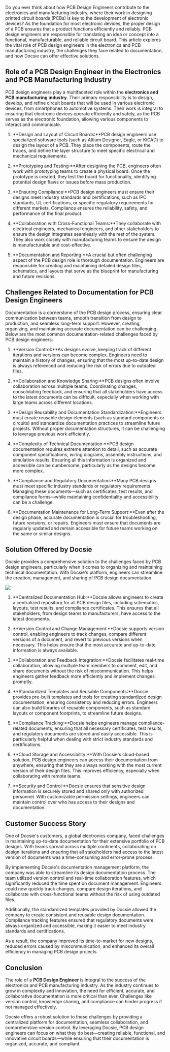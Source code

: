 Do you ever think about how PCB Design Engineers contribute to the electronics and manufacturing industry, where their work in designing printed circuit boards (PCBs) is key to the development of electronic devices? As the foundation for most electronic devices, the proper design of a PCB ensures that a product functions efficiently and reliably. PCB design engineers are responsible for translating an idea or concept into a functional, manufacturable, and reliable circuit board. This article explores the vital role of PCB design engineers in the electronics and PCB manufacturing industry, the challenges they face related to documentation, and how Docsie can offer effective solutions.

## Role of a PCB Design Engineer in the Electronics and PCB Manufacturing Industry

PCB design engineers play a multifaceted role within the **electronics and PCB manufacturing industry**. Their primary responsibility is to design, develop, and refine circuit boards that will be used in various electronic devices, from smartphones to automotive systems. Their work is integral to ensuring that electronic devices operate efficiently and safely, as the PCB serves as the electronic foundation, allowing various components to interact and communicate.

1. **Design and Layout of Circuit Boards:**PCB design engineers use specialized software tools (such as Altium Designer, Eagle, or KiCAD) to design the layout of a PCB. They place the components, route the traces, and define the layer structure to meet specific electrical and mechanical requirements.

2. **Prototyping and Testing:**After designing the PCB, engineers often work with prototyping teams to create a physical board. Once the prototype is created, they test the board for functionality, identifying potential design flaws or issues before mass production.

3. **Ensuring Compliance:**PCB design engineers must ensure their designs meet industry standards and certifications, such as IPC standards, UL certifications, or specific regulatory requirements for different markets. Compliance ensures the reliability, safety, and performance of the final product.

4. **Collaboration with Cross-Functional Teams:**They collaborate with electrical engineers, mechanical engineers, and other stakeholders to ensure the design integrates seamlessly with the rest of the system. They also work closely with manufacturing teams to ensure the design is manufacturable and cost-effective.

5. **Documentation and Reporting:**A crucial but often challenging aspect of the PCB design role is thorough documentation. Engineers are responsible for creating and maintaining detailed design files, schematics, and layouts that serve as the blueprint for manufacturing and future revisions.

## Challenges Related to Documentation for PCB Design Engineers

Documentation is a cornerstone of the PCB design process, ensuring clear communication between teams, smooth transition from design to production, and seamless long-term support. However, creating, organizing, and maintaining accurate documentation can be challenging. Below are the most common documentation-related challenges faced by PCB design engineers:

1. **Version Control:**As designs evolve, keeping track of different iterations and versions can become complex. Engineers need to maintain a history of changes, ensuring that the most up-to-date design is always referenced and reducing the risk of errors due to outdated files.

2. **Collaboration and Knowledge Sharing:**PCB designs often involve collaboration across multiple teams. Coordinating changes, consolidating feedback, and ensuring that all stakeholders have access to the latest documents can be difficult, especially when working with large teams across different locations.

3. **Design Reusability and Documentation Standardization:**Engineers must create reusable design elements (such as standard components or circuits) and standardize documentation practices to streamline future projects. Without proper documentation structures, it can be challenging to leverage previous work efficiently.

4. **Complexity of Technical Documentation:**PCB design documentation requires extreme attention to detail, such as accurate component specifications, wiring diagrams, assembly instructions, and simulation results. Ensuring all this information is organized and accessible can be cumbersome, particularly as the designs become more complex.

5. **Compliance and Regulatory Documentation:**Many PCB designs must meet specific industry standards or regulatory requirements. Managing these documents—such as certificates, test results, and compliance forms—while maintaining confidentiality and accessibility can be a challenge.

6. **Documentation Maintenance for Long-Term Support:**Even after the design phase, accurate documentation is crucial for troubleshooting, future revisions, or repairs. Engineers must ensure that documents are regularly updated and remain accessible for future teams working on the same or similar designs.

## Solution Offered by Docsie

Docsie provides a comprehensive solution to the challenges faced by PCB design engineers, particularly when it comes to organizing and maintaining technical documentation. With Docsie's platform, engineers can streamline the creation, management, and sharing of PCB design documentation.

![](https://cdn.docsie.io/workspace_PxAvC1Uenuc7ad6H3/doc_wn84Jkoc6hIMTO2eE/file_gejSDBalG6XIlaugg/image_28affdea-4c17-8b5d-5089-d055c22576a6.jpg)

1. **Centralized Documentation Hub:**Docsie allows engineers to create a centralized repository for all PCB design files, including schematics, layouts, test results, and compliance certificates. This ensures that all stakeholders, from design teams to manufacturers, have access to the latest documents.

2. **Version Control and Change Management:**Docsie supports version control, enabling engineers to track changes, compare different versions of a document, and revert to previous versions when necessary. This helps ensure that the most accurate and up-to-date information is always available.

3. **Collaboration and Feedback Integration:**Docsie facilitates real-time collaboration, allowing multiple team members to comment, edit, and share documents without the risk of miscommunication. This helps engineers gather feedback more efficiently and implement changes promptly.

4. **Standardized Templates and Reusable Components:**Docsie provides pre-built templates and tools for creating standardized design documentation, ensuring consistency and reducing errors. Engineers can also build libraries of reusable components, such as standard layouts or component footprints, to streamline future designs.

5. **Compliance Tracking:**Docsie helps engineers manage compliance-related documents, ensuring that all necessary certificates, test results, and regulatory documents are stored and easily accessible. This is particularly helpful when dealing with strict industry standards and certifications.

6. **Cloud Storage and Accessibility:**With Docsie's cloud-based solution, PCB design engineers can access their documentation from anywhere, ensuring that they are always working with the most current version of their design files. This improves efficiency, especially when collaborating with remote teams.

7. **Security and Control:**Docsie ensures that sensitive design information is securely stored and shared only with authorized personnel. With customizable permission settings, engineers can maintain control over who has access to their designs and documentation.

## Customer Success Story

One of Docsie's customers, a global electronics company, faced challenges in maintaining up-to-date documentation for their extensive portfolio of PCB designs. With teams spread across multiple continents, collaborating on design iterations and ensuring that all stakeholders had access to the latest version of documents was a time-consuming and error-prone process.

By implementing Docsie's documentation management platform, the company was able to streamline its design documentation process. The team utilized version control and real-time collaboration features, which significantly reduced the time spent on document management. Engineers could now quickly track changes, compare design iterations, and collaborate with cross-functional teams without the risk of using outdated files.

Additionally, the standardized templates provided by Docsie allowed the company to create consistent and reusable design documentation. Compliance tracking features ensured that regulatory documents were always organized and accessible, making it easier to meet industry standards and certifications.

As a result, the company improved its time-to-market for new designs, reduced errors caused by miscommunication, and enhanced its overall efficiency in managing PCB design projects.

## Conclusion

The role of a **PCB Design Engineer** is integral to the success of the electronics and PCB manufacturing industry. As the industry continues to grow in complexity and innovation, the need for efficient, accurate, and collaborative documentation is more critical than ever. Challenges like version control, knowledge sharing, and compliance can hinder progress if not managed effectively.

Docsie offers a robust solution to these challenges by providing a centralized platform for documentation, seamless collaboration, and comprehensive version control. By leveraging Docsie, PCB design engineers can focus on what they do best—creating reliable, functional, and innovative circuit boards—while ensuring that their documentation is organized, accurate, and compliant.

